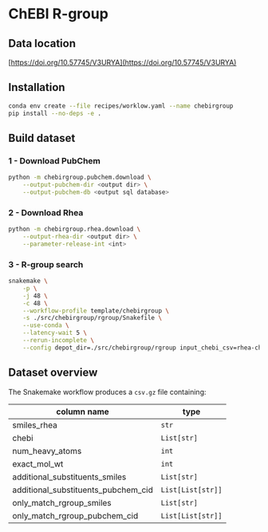# ChEBI R-group

## Data location

[https://doi.org/10.57745/V3URYA](https://doi.org/10.57745/V3URYA)

## Installation

```sh
conda env create --file recipes/worklow.yaml --name chebirgroup
pip install --no-deps -e .
```

## Build dataset

### 1 - Download PubChem
```sh
python -m chebirgroup.pubchem.download \
    --output-pubchem-dir <output dir> \
    --output-pubchem-db <output sql database>
```

### 2 - Download Rhea
```sh
python -m chebirgroup.rhea.download \
    --output-rhea-dir <output dir> \
    --parameter-release-int <int>
```

### 3 - R-group search
```sh
snakemake \
    -p \
    -j 48 \
    -c 48 \
    --workflow-profile template/chebirgroup \
    -s ./src/chebirgroup/rgroup/Snakefile \
    --use-conda \
    --latency-wait 5 \
    --rerun-incomplete \
    --config depot_dir=./src/chebirgroup/rgroup input_chebi_csv=rhea-chebi-smiles.csv input_pubchem_db=pubchem.db output_dir_str=chebi search_timeout=10
```

## Dataset overview
The Snakemake workflow produces a `csv.gz` file containing:  

| column name | type |
| --- | --- |
| smiles_rhea | `str`|
| chebi | `List[str]` |
| num_heavy_atoms | `int` |
| exact_mol_wt | `int` |
| additional_substituents_smiles | `List[str]` |
| additional_substituents_pubchem_cid | `List[List[str]]` |
| only_match_rgroup_smiles | `List[str]` |
| only_match_rgroup_pubchem_cid | `List[List[str]]` |
